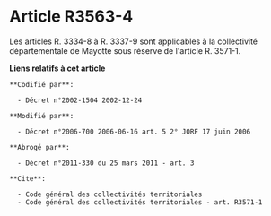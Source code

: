 # Article R3563-4

Les articles R. 3334-8 à R. 3337-9 sont applicables à la collectivité départementale de Mayotte sous réserve de l'article R.
3571-1.

**Liens relatifs à cet article**

	**Codifié par**:

	  - Décret n°2002-1504 2002-12-24

	**Modifié par**:

	  - Décret n°2006-700 2006-06-16 art. 5 2° JORF 17 juin 2006

	**Abrogé par**:

	  - Décret n°2011-330 du 25 mars 2011 - art. 3

	**Cite**:

	  - Code général des collectivités territoriales
	  - Code général des collectivités territoriales - art. R3571-1
